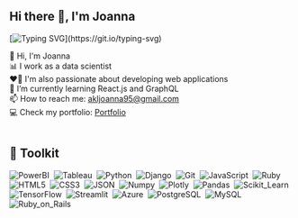 ## Hi there 👋, I'm Joanna

[![Typing SVG](https://readme-typing-svg.herokuapp.com?font=comfortaa&color=016EEA&size=24&width=500&lines=Full+Stack+Web+Developer;Data+Scientist;and+Lifelong+Learner!;Nice+to+meet+you...)](https://git.io/typing-svg)

👋 Hi, I'm Joanna<br>
📊 I work as a data scientist<br>
❤️‍🔥 I'm also passionate about developing web applications<br>
🌱 I’m currently learning React.js and GraphQL<br>
📫 How to reach me: akljoanna95@gmail.com<br>
💻 Check my portfolio: [Portfolio](https://joannaakl27.github.io/joanna-portfolio/)<br><br>

## :wrench: Toolkit
![PowerBI](https://img.shields.io/badge/-PowerBI-05122A?style=flat&logo=PowerBI)&nbsp;
![Tableau](https://img.shields.io/badge/-Tableau-05122A?style=flat&logo=Tableau)&nbsp;
![Python](https://img.shields.io/badge/-Python-05122A?style=flat&logo=python)&nbsp;
![Django](https://img.shields.io/badge/-Django-05122A?style=flat&logo=django)&nbsp;
![Git](https://img.shields.io/badge/-Git-05122A?style=flat&logo=git)&nbsp;
![JavaScript](https://img.shields.io/badge/-JavaScript-05122A?style=flat&logo=javascript)&nbsp;
![Ruby](https://img.shields.io/badge/-Ruby-05122A?style=flat&logo=ruby)&nbsp;
![HTML5](https://img.shields.io/badge/-HTML5-05122A?style=flat&logo=html5)&nbsp;
![CSS3](https://img.shields.io/badge/-CSS3-05122A?style=flat&logo=css3)&nbsp;
![JSON](https://img.shields.io/badge/-JSON-05122A?style=flat&logo=JSON)&nbsp;
![Numpy](https://img.shields.io/badge/-Numpy-05122A?style=flat&logo=numpy)&nbsp;
![Plotly](https://img.shields.io/badge/-Plotly-05122A?style=flat&logo=plotly)&nbsp;
![Pandas](https://img.shields.io/badge/-Pandas-05122A?style=flat&logo=pandas)&nbsp;
![Scikit_Learn](https://img.shields.io/badge/-Scikit_Learn-05122A?style=flat&logo=scikit-learn)&nbsp;
![TensorFlow](https://img.shields.io/badge/-TensorFlow-05122A?style=flat&logo=TensorFlow)&nbsp;
![Streamlit](https://img.shields.io/badge/-Streamlit-05122A?style=flat&logo=Streamlit)&nbsp; 
![Azure](https://img.shields.io/badge/-Azure-05122A?style=flat&logo=microsoft-azure)&nbsp; 
![PostgreSQL](https://img.shields.io/badge/-PostgreSQL-05122A?style=flat&logo=postgresql)&nbsp; 
![MySQL](https://img.shields.io/badge/-MySQL-05122A?style=flat&logo=mysql)&nbsp; 
![Ruby_on_Rails](https://img.shields.io/badge/-Ruby_on_Rails-05122A?style=flat&logo=ruby-on-rails)&nbsp; 
